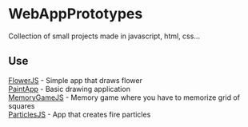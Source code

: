 # WebAppPrototypes
Collection of small projects made in javascript, html, css...
## Use
[FlowerJS](https://adam077x.github.io/WebAppPrototypes/FlowerJS) - Simple app that draws flower\
[PaintApp](https://adam077x.github.io/WebAppPrototypes/PaintApp) - Basic drawing application\
[MemoryGameJS](https://adam077x.github.io/WebAppPrototypes/MemoryGameJS) - Memory game where you have to memorize grid of squares\
[ParticlesJS](https://adam077x.github.io/WebAppPrototypes/ParticlesJS) - App that creates fire particles
